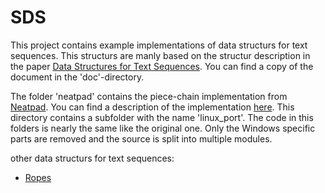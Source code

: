# SDS

This project contains example implementations of data structurs for text 
sequences. This structurs are manly based on the structur description in the 
paper [Data Structures for Text Sequences](https://www.cs.unm.edu/~crowley/papers/sds.pdf).
You can find a copy of the document in the 'doc'-directory.

The folder 'neatpad' contains the piece-chain implementation from [Neatpad](http://www.catch22.net/tuts/neatpad). 
You can find a description of the implementation [here](http://www.catch22.net/tuts/piece-chains). 
This directory contains a subfolder with the name 'linux_port'. The code in 
this folders is nearly the same like the original one. Only the Windows specific 
parts are removed and the source is split into multiple modules.

other data structurs for text sequences:
* [Ropes](http://citeseer.ist.psu.edu/viewdoc/download?doi=10.1.1.14.9450&rep=rep1&type=pdf)
